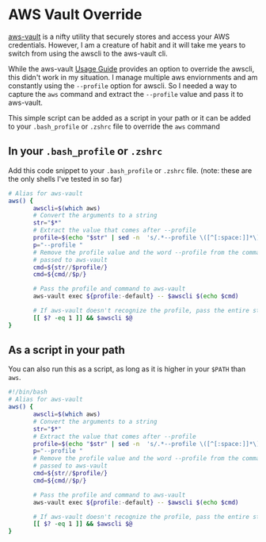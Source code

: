 # AWS Vault Override

[aws-vault](https://github.com/99designs/aws-vault) is a nifty utility that securely stores and access your AWS credentials. However, I am a creature of habit and it will take me years to switch from using the awscli to the aws-vault cli.

While the aws-vault [Usage Guide](https://github.com/99designs/aws-vault/blob/master/USAGE.md) provides an option to override the awscli, this didn't work in my situation.  I manage multiple aws enviornments and am constantly using the `--profile` option for awscli.  So I needed a way to capture the `aws` command and extract the `--profile` value and pass it to aws-vault.  

This simple script can be added as a script in your path or it can be added to your `.bash_profile` or `.zshrc` file to override the `aws` command

## In your `.bash_profile` or `.zshrc`

Add this code snippet to your `.bash_profile` or `.zshrc` file. (note: these are the only shells I've tested in so far)

```bash
# Alias for aws-vault
aws() {
       awscli=$(which aws)
       # Convert the arguments to a string
       str="$*"
       # Extract the value that comes after --profile
       profile=$(echo "$str" | sed -n  's/.*--profile \([^[:space:]]*\).*/\1/p')
       p="--profile "
       # Remove the profile value and the word --profile from the command so it can be
       # passed to aws-vault
       cmd=${str//$profile/}
       cmd=${cmd//$p/}

       # Pass the profile and command to aws-vault
       aws-vault exec ${profile:-default} -- $awscli $(echo $cmd)

       # If aws-vault doesn't recognize the profile, pass the entire string to aws
       [[ $? -eq 1 ]] && $awscli $@
}
```

## As a script in your path

You can also run this as a script, as long as it is higher in your `$PATH` than `aws`.  

```bash
#!/bin/bash
# Alias for aws-vault
aws() {
       awscli=$(which aws)
       # Convert the arguments to a string
       str="$*"
       # Extract the value that comes after --profile
       profile=$(echo "$str" | sed -n  's/.*--profile \([^[:space:]]*\).*/\1/p')
       p="--profile "
       # Remove the profile value and the word --profile from the command so it can be
       # passed to aws-vault
       cmd=${str//$profile/}
       cmd=${cmd//$p/}

       # Pass the profile and command to aws-vault
       aws-vault exec ${profile:-default} -- $awscli $(echo $cmd)

       # If aws-vault doesn't recognize the profile, pass the entire string to aws
       [[ $? -eq 1 ]] && $awscli $@
}
```